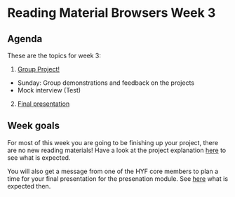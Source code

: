 # Reading Material Browsers Week 3

## Agenda

These are the topics for week 3:

1. [Group Project!](../PROJECT.md)
  - Sunday: Group demonstrations and feedback on the projects
  - Mock interview (Test)
2. [Final presentation](https://github.com/HackYourFuture/presentation-module/blob/main/assignment2.md)

## Week goals
For most of this week you are going to be finishing up your project, there are no new reading materials! Have a look at the project explanation [here](../PROJECT.md) to see what is expected.

You will also get a message from one of the HYF core members to plan a time for your final presentation for the presenation module. See [here](https://github.com/HackYourFuture/presentation-module/blob/main/assignment2.md) what is expected then.
